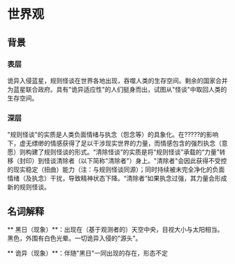 # 世界观
## 背景
### 表层
诡异入侵蓝星，规则怪谈在世界各地出现，吞噬人类的生存空间。剩余的国家合并为蓝星联合政府。具有"诡异适应性"的人们挺身而出，试图从"怪谈"中取回人类的生存空间。
### 深层
"规则怪谈"的实质是人类负面情绪与执念（怨念等）的具象化。在?????的影响下，虚无缥缈的情感获得了足以干涉现实世界的力量，而情感包含的强烈执念（意愿）则构建了规则怪谈的形式。“清除怪谈”的实质是将“规则怪谈”承载的“力量”转移（封印）到怪谈清除者（以下简称"清除者"）身上。"清除者"会因此获得不受控的现实稳定（扭曲）能力（注：与规则怪谈同源）；同时持续被未完全净化的负面情绪（及执念）干扰，导致精神状态下降。“清除者”如果执念过强，其力量会形成新的规则怪谈。
## 名词解释
** 黑日（现象）**：出现在（基于观测者的）天空中央，目视大小与太阳相当。黑色，外围有白色光晕。一切诡异入侵的"源头"。

** 诡异（现象）**：伴随"黑日"一同出现的存在，形态不定
